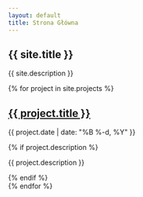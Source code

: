 ```yaml
---
layout: default
title: Strona Główna
---
```


<div class="home">
  <section class="intro">
    <h1>{{ site.title }}</h1>
    <p>{{ site.description }}</p>
  </section>

  <section class="content">
    {% for project in site.projects %}
      <article class="project-item">
        <h2>
          <a href="{{ project.url | relative_url }}">{{ project.title }}</a>
        </h2>
        <p class="project-meta">{{ project.date | date: "%B %-d, %Y" }}</p>
        {% if project.description %}
          <p>{{ project.description }}</p>
        {% endif %}
      </article>
    {% endfor %}
  </section>
</div>

